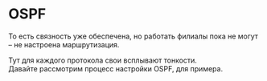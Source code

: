 # OSPF

То есть связность уже обеспечена, но работать филиалы пока не могут – не настроена маршрутизация.

Тут для каждого протокола свои всплывают тонкости.  
Давайте рассмотрим процесс настройки OSPF, для примера.